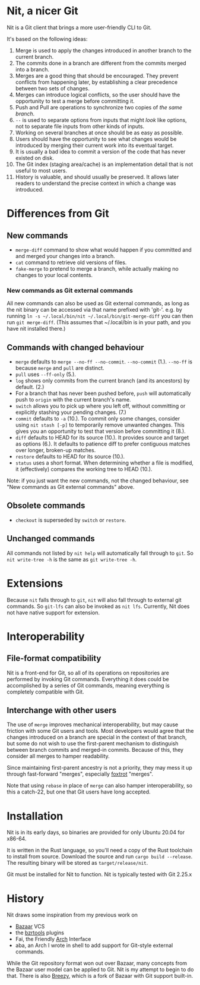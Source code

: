 # Nit, a nicer Git

Nit is a Git client that brings a more user-friendly CLI to Git.

It's based on the following ideas:

1.  Merge is used to apply the changes introduced in another branch to the
    current branch.
2.  The commits done in a branch are different from the commits merged into a
    branch.
3.  Merges are a good thing that should be encouraged.  They prevent conflicts
    from happening later, by establishing a clear precedence between two sets of
    changes.
4.  Merges can introduce logical conflicts, so the user should have the
    opportunity to test a merge before committing it.
5.  Push and Pull are operations to synchronize two copies of *the same branch*.
6.  `--` is used to separate options from inputs that might *look* like options,
    not to separate file inputs from other kinds of inputs.
7.  Working on several branches at once should be as easy as possible.
8.  Users should have the opportunity to see what changes would be introduced by
    merging their current work into its eventual target.
9.  It is usually a bad idea to commit a version of the code that has never
    existed on disk.
10. The Git index (staging area/cache) is an implementation detail that is not
    useful to most users.
11. History is valuable, and should usually be preserved.  It allows
    later readers to understand the precise context in which a change was
    introduced.

# Differences from Git
## New commands
* `merge-diff` command to show what would happen if you committed and and
  merged your changes into a branch.
* `cat` command to retrieve old versions of files.
* `fake-merge` to pretend to merge a branch, while actually making no changes
  to your local contents.

### New commands as Git external commands
All new commands can also be used as Git external commands, as long as the nit
binary can be accessed via that name prefixed with 'git-'.  e.g. by running `ln
-s ~/.local/bin/nit ~/.local/bin/git-merge-diff` you can then run
`git merge-diff`.  (This assumes that ~/.local/bin is in your path, and you have nit installed there.)

## Commands with changed behaviour
* `merge` defaults to `merge --no-ff --no-commit`.  `--no-commit` (1.).
  `--no-ff` is because `merge` and `pull` are distinct.
* `pull` uses `--ff-only` (5.).
* `log` shows only commits from the current branch (and its ancestors) by
  default. (2.)
* For a branch that has never been pushed before, `push` will automatically
  push to `origin` with the current branch's name.
* `switch` allows you to pick up where you left off, without committing or
  explicitly stashing your pending changes. (7.)
* `commit` defaults to `-a` (10.).  To commit only some changes, consider using
  `nit stash [-p]` to temporarily remove unwanted changes.  This gives you an
  opportunity to test that version before committing it (8.).
* `diff` defaults to HEAD for its source (10.).  It provides source and target
  as options (6.).  It defaults to patience diff to prefer contiguous matches
  over longer, broken-up matches.
* `restore` defaults to HEAD for its source (10.).
* `status` uses a short format.  When determining whether a file is modified,
  it (effectively) compares the working tree to HEAD (10.).

Note: if you just want the new commands, not the changed behaviour, see "New
commands as Git external commands" above.

## Obsolete commands
* `checkout` is superseded by `switch` or `restore`.

## Unchanged commands
All commands not listed by `nit help` will automatically fall through to `git`.
So `nit write-tree -h` is the same as `git write-tree -h`.

# Extensions
Because `nit` falls through to `git`, `nit` will also fall through to external
git commands.  So `git-lfs` can also be invoked as `nit lfs`.  Currently, Nit
does not have native support for extension.

# Interoperability
## File-format compatibility
Nit is a front-end for Git, so all of its operations on repositories are
performed by invoking Git commands.  Everything it does could be accomplished
by a series of Git commands, meaning everything is completely compatible with
Git.

## Interchange with other users
The use of `merge` improves mechanical interoperability, but may cause friction
with some Git users and tools.  Most developers would agree that the changes
introduced on a branch are special in the context of that branch, but some do
not wish to use the first-parent mechanism to distinguish between branch
commits and merged-in commits.  Because of this, they consider all merges to
hamper readability.

Since maintaining first-parent ancestry is not a priority, they may mess it up
through fast-forward "merges", especially
[foxtrot](https://blog.developer.atlassian.com/stop-foxtrots-now/) "merges".

Note that using `rebase` in place of `merge` can also hamper interoperability,
so this a catch-22, but one that Git users have long accepted.

# Installation
Nit is in its early days, so binaries are provided for only Ubuntu 20.04 for
x86-64.

It is written in the Rust language, so you'll need a copy of the Rust
toolchain to install from source.  Download the source and run `cargo build
--release`.  The resulting binary will be stored as `target/release/nit`.

Git must be installed for Nit to function.  Nit is typically tested with Git 2.25.x

# History
Nit draws some inspiration from my previous work on

* [Bazaar](https://bazaar.canonical.com/en/) VCS
* the [bzrtools](http://wiki.bazaar.canonical.com/BzrTools) plugins
* Fai, the Friendly [Arch](https://www.gnu.org/software/gnu-arch/) Interface
* aba, an Arch I wrote in shell to add support for Git-style external
  commands.

While the Git repository format won out over Bazaar, many concepts from the
Bazaar user model can be applied to Git.  Nit is my attempt to begin to do
that.  There is also [Breezy](https://www.breezy-vcs.org/), which is a fork of
Bazaar with Git support built-in.
